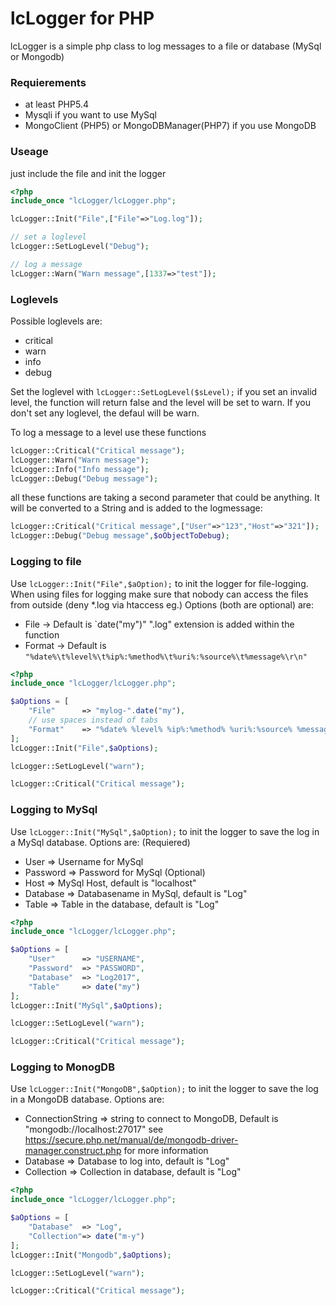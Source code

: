 # lcLogger for PHP
lcLogger is a simple php class to log messages to a file or database (MySql or Mongodb)
### Requierements
* at least PHP5.4
* Mysqli if you want to use MySql
* MongoClient (PHP5) or MongoDBManager(PHP7) if you use MongoDB 

### Useage
just include the file and init the logger
```PHP
<?php
include_once "lcLogger/lcLogger.php";

lcLogger::Init("File",["File"=>"Log.log"]);

// set a loglevel
lcLogger::SetLogLevel("Debug");

// log a message
lcLogger::Warn("Warn message",[1337=>"test"]);
````

### Loglevels 
Possible loglevels are:
* critical
* warn
* info
* debug

Set the loglevel with `lcLogger::SetLogLevel($sLevel);` if you set an invalid level, the function will return false and the level will be set to warn.
If you don't set any loglevel, the defaul will be warn.

To log a message to a level use these functions
```PHP
lcLogger::Critical("Critical message");
lcLogger::Warn("Warn message");
lcLogger::Info("Info message");
lcLogger::Debug("Debug message");
```
all these functions are taking a second parameter that could be anything. It will be converted to a String and is added to the logmessage:
```PHP
lcLogger::Critical("Critical message",["User"=>"123","Host"=>"321"]);
lcLogger::Debug("Debug message",$oObjectToDebug);
```

### Logging to file
Use `lcLogger::Init("File",$aOption);` to init the logger for file-logging.
When using files for logging make sure that nobody can access the files from outside (deny *.log via htaccess eg.)
Options (both are optional)  are:
* File -> Default is `date("my")" ".log" extension is added within the function
* Format -> Default is `"%date%\t%level%\t%ip%:%method%\t%uri%:%source%\t%message%\r\n"`

```PHP
<?php
include_once "lcLogger/lcLogger.php";

$aOptions = [
    "File"      => "mylog-".date("my"),
    // use spaces instead of tabs
    "Format"    => "%date% %level% %ip%:%method% %uri%:%source% %message%\r\n"
];
lcLogger::Init("File",$aOptions);

lcLogger::SetLogLevel("warn");

lcLogger::Critical("Critical message");
```

### Logging to MySql
Use `lcLogger::Init("MySql",$aOption);` to init the logger to save the log in a MySql database.
Options are:
(Requiered)
* User => Username for MySql
* Password => Password for MySql
(Optional)
* Host => MySql Host, default is "localhost"
* Database => Databasename in MySql, default is "Log"
* Table => Table in the database, default is "Log"

```PHP
<?php
include_once "lcLogger/lcLogger.php";

$aOptions = [
    "User"      => "USERNAME",
    "Password"  => "PASSWORD",
    "Database"  => "Log2017",
    "Table"     => date("my")
];
lcLogger::Init("MySql",$aOptions);

lcLogger::SetLogLevel("warn");

lcLogger::Critical("Critical message");
```

### Logging to MonogDB
Use `lcLogger::Init("MongoDB",$aOption);` to init the logger to save the log in a MongoDB database.
Options are:
* ConnectionString => string to connect to MongoDB, Default is "mongodb://localhost:27017"
    see https://secure.php.net/manual/de/mongodb-driver-manager.construct.php for more information
* Database => Database to log into, default is "Log"
* Collection => Collection in database, default is "Log"
 
```PHP
<?php
include_once "lcLogger/lcLogger.php";

$aOptions = [
    "Database"  => "Log",
    "Collection"=> date("m-y")
];
lcLogger::Init("Mongodb",$aOptions);

lcLogger::SetLogLevel("warn");

lcLogger::Critical("Critical message");
```